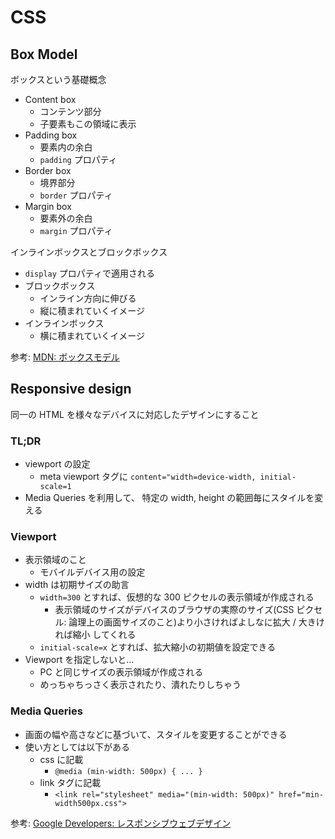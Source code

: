 # CSS

## Box Model

ボックスという基礎概念

- Content box
  - コンテンツ部分
  - 子要素もこの領域に表示
- Padding box
  - 要素内の余白
  - `padding` プロパティ
- Border box
  - 境界部分
  - `border` プロパティ
- Margin box
  - 要素外の余白
  - `margin` プロパティ

インラインボックスとブロックボックス

- `display` プロパティで適用される
- ブロックボックス
  - インライン方向に伸びる
  - 縦に積まれていくイメージ
- インラインボックス
  - 横に積まれていくイメージ

参考: [MDN: ボックスモデル](https://developer.mozilla.org/ja/docs/Learn/CSS/Building_blocks/The_box_model)

## Responsive design

同一の HTML を様々なデバイスに対応したデザインにすること

### TL;DR

- viewport の設定
  - meta viewport タグに `content="width=device-width, initial-scale=1`
- Media Queries を利用して、 特定の width, height の範囲毎にスタイルを変える

### Viewport

- 表示領域のこと
  - モバイルデバイス用の設定
- width は初期サイズの助言
  - `width=300` とすれば、仮想的な 300 ピクセルの表示領域が作成される
    - 表示領域のサイズがデバイスのブラウザの実際のサイズ(CSS ピクセル: 論理上の画面サイズのこと)より小さければよしなに拡大 / 大きければ縮小 してくれる
  - `initial-scale=x` とすれば、拡大縮小の初期値を設定できる
- Viewport を指定しないと...
  - PC と同じサイズの表示領域が作成される
  - めっちゃちっさく表示されたり、潰れたりしちゃう

### Media Queries

- 画面の幅や高さなどに基づいて、スタイルを変更することができる
- 使い方としては以下がある
  - css に記載
    - `@media (min-width: 500px) { ... }`
  - link タグに記載
    - `<link rel="stylesheet" media="(min-width: 500px)" href="min-width500px.css">`

参考: [Google Developers: レスポンシブウェブデザイン](https://developers.google.com/search/mobile-sites/mobile-seo/responsive-design?hl=ja)
